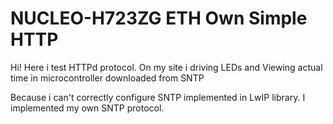 # NUCLEO-H723ZG ETH Own Simple HTTP
Hi!
Here i test HTTPd protocol. On my site i driving LEDs and Viewing actual time in microcontroller 
downloaded from SNTP

Because i can't correctly configure SNTP implemented in LwIP library. I implemented my own SNTP protocol.